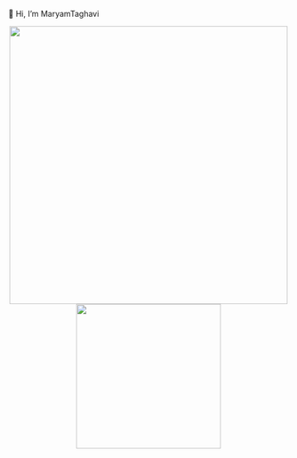👋 Hi, I’m MaryamTaghavi

<p align="center">
<a href="https://coffeebede.ir/buycoffee/mjebrahimi"><img width="500" class="img-fluid" src="https://coffeebede.ir/DashboardTemplateV2/app-assets/images/banner/default-yellow.svg" /></a>
<a href="https://coffeebede.ir/buycoffee/mjebrahimi"><img width="260" class="img-fluid" src="https://coffeebede.ir/DashboardTemplateV2/app-assets/images/banner/default-yellow.svg" /></a>
 </p>
